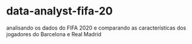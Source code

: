 # data-analyst-fifa-20
analisando os dados do FIFA 2020 e comparando as características dos jogadores do Barcelona e Real Madrid
